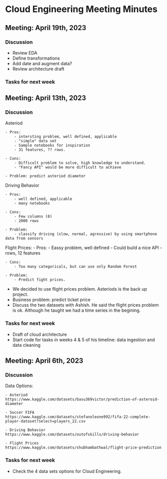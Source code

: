 # Cloud Engineering Meeting Minutes

## Meeting: April 19th, 2023

### Discussion

- Review EDA
- Define transformations 
- Add date and augment data?
- Review architecture draft

### Tasks for next week


## Meeting: April 13th, 2023

### Discussion

Asteriod

	- Pros: 
		- intersting problem, well defined, applicable
		- "simple" data set
		- Sample notebooks for inspiration
		- 31 features, ?? rows.

	- Cons: 
		- Difficult problem to solve, high knowledge to understand. 
		- "Fancy API" would be more difficult to achieve

	- Problem: predict asteriod diameter


Driving Behavior 

	- Pros: 
		- well defined, applicable
		- many notebooks 

	- Cons: 
		- Few columns (8)
		- 2000 rows

	- Problem: 
		- classify driving (slow, normal, agressive) by using smartphone data from sensors 


Flight Prices: 
	- Pros:
		- Eassy problem, well defined 
		- Could build a nice API
		-  rows, 12 features

	- Cons:
		- Too many categoricals, but can use only Random Forest

	- Problem: 
		- Predict fight prices. 


- We decided to use flight prices problem. Asteriods is the back up project. 
- Business problem: predict ticket price 
- Discuss the two datasets with Ashish. He said the flight prices problem is ok. Although he taught we had a time series in the begining. 

### Tasks for next week

- Draft of cloud architecture
- Start code for tasks in weeks 4 & 5 of his timeline: data ingestion and data cleaning


## Meeting: April 6th, 2023

### Discussion

Data Options:
 
	- Asteriod 
	https://www.kaggle.com/datasets/basu369victor/prediction-of-asteroid-diameter

	- Soccer FIFA
	https://www.kaggle.com/datasets/stefanoleone992/fifa-22-complete-player-dataset?select=players_22.csv

	- Driving Behavior
	https://www.kaggle.com/datasets/outofskills/driving-behavior

	- Flight Prices
	https://www.kaggle.com/datasets/shubhambathwal/flight-price-prediction

### Tasks for next week
- Check the 4 data sets options for Cloud Engineering.


